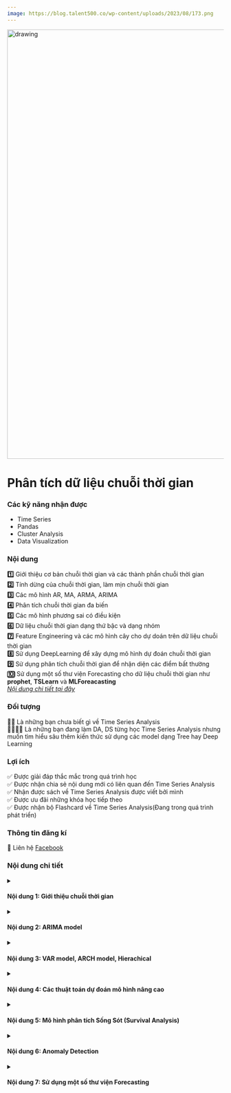 ```yaml
---
image: https://blog.talent500.co/wp-content/uploads/2023/08/173.png
---
```

<img src="https://blog.talent500.co/wp-content/uploads/2023/08/173.png" alt="drawing" width="1000"/>

<div class="course_title"><h1> Phân tích dữ liệu chuỗi thời gian</h1></div>



###  Các kỹ năng nhận được 



<ul id="skills">
  <li>Time Series</li>
  <li>Pandas</li>
  <li>Cluster Analysis</li>
  <li>Data Visualization</li>
</ul>  

###  Nội dung 

**:one:** Giới thiệu cơ bản chuỗi thời gian và các thành phần chuỗi thời gian\
**:two:** Tính dừng của chuỗi thời gian, làm mịn chuỗi thời gian\
**:three:** Các mô hình AR, MA, ARMA, ARIMA\
**:four:** Phân tích chuỗi thời gian đa biến\
**:five:** Các mô hình phương sai có điều kiện\
**:six:** Dữ liệu chuỗi thời gian dạng thứ bậc và dạng nhóm\
**:seven:** Feature Engineering và các mô hình cây cho dự doán trên dữ liệu chuỗi thời gian\
**:eight:** Sử dụng DeepLearning để xây dựng mô hình dự đoán chuỗi thời gian\
**:nine:** Sử dụng phân tích chuỗi thời gian để nhận diện các điểm bất thường\
**:keycap_ten:** Sử dụng một số thư viện Forecasting cho dữ liệu chuỗi thời gian như **prophet**, **TSLearn** và **MLForeacasting**\
[*Nội dung chi tiết tại đây*](#nội-dung-chi-tiết)

###  Đối tượng

**🤚🤚** Là những bạn chưa biết gì về Time Series Analysis\
**👩‍💻🧑‍💻** Là những bạn đang làm DA, DS từng học Time Series Analysis nhưng muốn tìm hiểu sâu thêm kiến thức sử dụng các model dạng Tree hay Deep Learning
###  Lợi ích 
✅️ Được giải đáp thắc mắc trong quá trình học\
✅️ Được nhận chia sẻ nội dung mới có liên quan đến Time Series Analysis\
✅️ Nhận được sách về Time Series Analysis được viết bởi mình\
✅️ Được ưu đãi những khóa học tiếp theo\
✅️ Được nhận bộ Flashcard về Time Series Analysis(Đang trong quá trình phát triển)
### Thông tin đăng kí

📝 Liên hệ [Facebook](https://www.facebook.com/lhduc94)

###  Nội dung chi tiết 

<details>
  <summary><h4>Nội dung 1: Giới thiệu chuỗi thời gian</h4></summary>
- Giới thiệu chuỗi thời gian
    - Chuỗi thời gian là gì
    - Luyện tập chuỗi thời gian trên Pandas và Numpy
- Phân rã các thành phần dữ liệu chuỗi thời gian
    - Các thành phần chuỗi thời gian
        - Xu hướng
        - Thời vụ
        - Chu kì
    - Mô hình phân rã các thành phần chuỗi thời gian
        - Mô hình cộng
        - Mô hình nhân
    - Luyện tập phân rã chuỗi thời gian
- Các bác toán về chuỗi thời gian
    - Phân tích các thành phần chuỗi thời gian
    - Dự báo chuỗi thời gian
    - Phân loại chuỗi thời gian
    - Phân đoạn chuỗi thời gian
</details>

<details>
  <summary><h4>Nội dung 2: ARIMA model </h4></summary>
- Tính dừng và Làm mịn chuỗi thời gian
    - Tính dừng là gì
    - Làm mịn chuỗi thời gian
        - Phương pháp Moving Average
        - Phương pháp Exponential Smoothing
        - Phương pháp Whittaker-Eilers Smoothing
- ARIMA Model
    - Lag là gì
    - Tự tương quan là gì
    - Autoregressive model
    - Moving Average process
    - ARMA, ARIMA
- Sử dụng ARIMA bằng Python
</details>

<details>
  <summary><h4>Nội dung 3: VAR model, ARCH model, Hierachical</h4></summary>
- Phân tích dữ liệu chuỗi thời gian đa biến 
    - Mô hình VAR
    - Ước lượng mô hình VAR
    - Đồng tích hợp
    - Kiểm định số quan hệ đồng tích hợp
- Các mô hình phương sai có điều kiện
    - Mô hình phương sai có điều kiện sai số thay đổi tự hồi quy - ARCH
    - Mô hình GARCH
    - Mô hình CHARMA
- Dữ liệu chuỗi thời gian dạng thứ bậc và dạng nhóm
    - Dữ liệu chuỗi thời gian dạng thứ bậc
    - Dữ liêu chuỗi thời gian dạng nhóm
    - Hướng tiếp cận đơn giản
        - Bottom-up
        - Top-down
        - Middle-out
    - Hướng tiếp cận ma trận
</details>

<details>
  <summary><h4>Nội dung 4: Các thuật toán dự đoán mô hình nâng cao  </h4></summary>
- Mô hình cây trong Dự đoán chuỗi thời gian
    - Một số phương pháp tạo đặc trưng mới từ dữ liệu đã có
    - Huấn luyện mô hình cây cho dữ liệu nhiều chuỗi thời gian
- Deep Learning trong Dự đoán chuỗi thời gian
    - Kiến trúc thành phần GRU
    - Áp dụng LSTM vào dự đoán chuỗi thời gian dày đặc 

</details>


<details>
  <summary><h4>Nội dung 5: Mô hình phân tích Sống Sót (Survival Analysis) </h4></summary>
- Mô hình phân tích sống sót là gì
- Sử dụng Phân tích sống sót bằng Python
- Áp dụng Mô hình phân tích sống sót vào bài toán Khách hàng rời mạng 
</details>

<details>
  <summary><h4>Nội dung 6: Anomaly Detection </h4></summary>
- Phương pháp Thống kê
    - phân loại một số mẫu bất thường bằng phương pháp thống kê
    - Sử dụng Pandas để nhận diện các điểm bất thường bằng phương pháp thống kê
- Phương pháp sử dụng máy học
    - Sử dụng máy học có giám sát để phân loại điểm bất thường
    - Phân đoạn vùng bất thường bằng phương pháp clustering
</details>

<details>
  <summary><h4>Nội dung 7: Sử dụng một số thư viện Forecasting </h4></summary>
- TSLearn
- MLForeacasting
- Prophet
</details>




